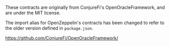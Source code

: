 These contracts are originally from ConjureFi's OpenOracleFramework, and are under the MIT license.

The import alias for OpenZeppelin's contracts has been changed to refer to the older version defined in `package.json`.

https://github.com/ConjureFi/OpenOracleFramework/